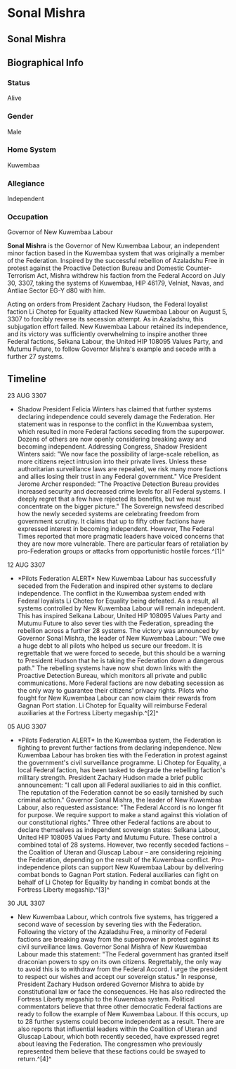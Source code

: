 # Sonal Mishra
## Sonal Mishra

		

## Biographical Info

### Status

Alive

### Gender

Male

### Home System

Kuwembaa

### Allegiance

Independent

### Occupation

Governor of New Kuwembaa Labour

**Sonal Mishra** is the Governor of New Kuwembaa Labour, an independent minor faction based in the Kuwembaa system that was originally a member of the Federation. Inspired by the successful rebellion of Azaladshu Free in protest against the Proactive Detection Bureau and Domestic Counter-Terrorism Act, Mishra withdrew his faction from the Federal Accord on July 30, 3307, taking the systems of Kuwembaa, HIP 46179, Velniat, Navas, and Antliae Sector EG-Y d80 with him.

Acting on orders from President Zachary Hudson, the Federal loyalist faction Li Chotep for Equality attacked New Kuwembaa Labour on August 5, 3307 to forcibly reverse its secession attempt. As in Azaladshu, this subjugation effort failed. New Kuwembaa Labour retained its independence, and its victory was sufficiently overwhelming to inspire another three Federal factions, Selkana Labour, the United HIP 108095 Values Party, and Mutumu Future, to follow Governor Mishra's example and secede with a further 27 systems.

## Timeline

23 AUG 3307

- Shadow President Felicia Winters has claimed that further systems declaring independence could severely damage the Federation. Her statement was in response to the conflict in the Kuwembaa system, which resulted in more Federal factions seceding from the superpower. Dozens of others are now openly considering breaking away and becoming independent. Addressing Congress, Shadow President Winters said: "We now face the possibility of large-scale rebellion, as more citizens reject intrusion into their private lives. Unless these authoritarian surveillance laws are repealed, we risk many more factions and allies losing their trust in any Federal government." Vice President Jerome Archer responded: "The Proactive Detection Bureau provides increased security and decreased crime levels for all Federal systems. I deeply regret that a few have rejected its benefits, but we must concentrate on the bigger picture." The Sovereign newsfeed described how the newly seceded systems are celebrating freedom from government scrutiny. It claims that up to fifty other factions have expressed interest in becoming independent. However, The Federal Times reported that more pragmatic leaders have voiced concerns that they are now more vulnerable. There are particular fears of retaliation by pro-Federation groups or attacks from opportunistic hostile forces.^[1]^

12 AUG 3307

- \*Pilots Federation ALERT\*
New Kuwembaa Labour has successfully seceded from the Federation and inspired other systems to declare independence. The conflict in the Kuwembaa system ended with Federal loyalists Li Chotep for Equality being defeated. As a result, all systems controlled by New Kuwembaa Labour will remain independent. This has inspired Selkana Labour, United HIP 108095 Values Party and Mutumu Future to also sever ties with the Federation, spreading the rebellion across a further 28 systems. The victory was announced by Governor Sonal Mishra, the leader of New Kuwembaa Labour: "We owe a huge debt to all pilots who helped us secure our freedom. It is regrettable that we were forced to secede, but this should be a warning to President Hudson that he is taking the Federation down a dangerous path." The rebelling systems have now shut down links with the Proactive Detection Bureau, which monitors all private and public communications. More Federal factions are now debating secession as the only way to guarantee their citizens' privacy rights. Pilots who fought for New Kuwembaa Labour can now claim their rewards from Gagnan Port station. Li Chotep for Equality will reimburse Federal auxiliaries at the Fortress Liberty megaship.^[2]^

05 AUG 3307

- \*Pilots Federation ALERT\*
In the Kuwembaa system, the Federation is fighting to prevent further factions from declaring independence. New Kuwembaa Labour has broken ties with the Federation in protest against the government's civil surveillance programme. Li Chotep for Equality, a local Federal faction, has been tasked to degrade the rebelling faction's military strength. President Zachary Hudson made a brief public announcement: "I call upon all Federal auxiliaries to aid in this conflict. The reputation of the Federation cannot be so easily tarnished by such criminal action." Governor Sonal Mishra, the leader of New Kuwembaa Labour, also requested assistance: "The Federal Accord is no longer fit for purpose. We require support to make a stand against this violation of our constitutional rights." Three other Federal factions are about to declare themselves as independent sovereign states: Selkana Labour, United HIP 108095 Values Party and Mutumu Future. These control a combined total of 28 systems. However, two recently seceded factions – the Coalition of Uteran and Gluscap Labour – are considering rejoining the Federation, depending on the result of the Kuwembaa conflict. Pro-independence pilots can support New Kuwembaa Labour by delivering combat bonds to Gagnan Port station. Federal auxiliaries can fight on behalf of Li Chotep for Equality by handing in combat bonds at the Fortress Liberty megaship.^[3]^

30 JUL 3307

- New Kuwembaa Labour, which controls five systems, has triggered a second wave of secession by severing ties with the Federation. Following the victory of the Azaladshu Free, a minority of Federal factions are breaking away from the superpower in protest against its civil surveillance laws. Governor Sonal Mishra of New Kuwembaa Labour made this statement: "The Federal government has granted itself draconian powers to spy on its own citizens. Regrettably, the only way to avoid this is to withdraw from the Federal Accord. I urge the president to respect our wishes and accept our sovereign status." In response, President Zachary Hudson ordered Governor Mishra to abide by constitutional law or face the consequences. He has also redirected the Fortress Liberty megaship to the Kuwembaa system. Political commentators believe that three other democratic Federal factions are ready to follow the example of New Kuwembaa Labour. If this occurs, up to 28 further systems could become independent as a result. There are also reports that influential leaders within the Coalition of Uteran and Gluscap Labour, which both recently seceded, have expressed regret about leaving the Federation. The congressmen who previously represented them believe that these factions could be swayed to return.^[4]^